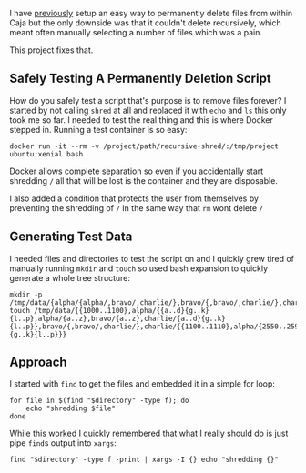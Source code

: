 I have [previously](/2015/10/19/Securely-Deleting-Files-In-Caja/) setup an easy way to permanently
delete files from within Caja but the only downside was that it couldn't delete recursively, which
meant often manually selecting a number of files which was a pain.

This project fixes that.

<!-- more -->

## Safely Testing A Permanently Deletion Script

How do you safely test a script that's purpose is to remove files forever? I started by not
calling `shred` at all and replaced it with `echo` and `ls` this only took me so far. I needed
to test the real thing and this is where Docker stepped in. Running a test container is so easy:

```
docker run -it --rm -v /project/path/recursive-shred/:/tmp/project ubuntu:xenial bash
```

Docker allows complete separation so even if you accidentally start shredding `/` all that will
be lost is the container and they are disposable.

I also added a condition that protects the user from themselves by preventing the shredding of `/`
In the same way that `rm` wont delete `/`

## Generating Test Data

I needed files and directories to test the script on and I quickly grew tired of manually running
`mkdir` and `touch` so used bash expansion to quickly generate a whole tree structure:

```
mkdir -p /tmp/data/{alpha/{alpha/,bravo/,charlie/},bravo/{,bravo/,charlie/},charlie/{alpha/,bravo/,charlie/}}
touch /tmp/data/{{1000..1100},alpha/{{a..d}{g..k}{l..p},alpha/{a..z},bravo/{a..z},charlie/{a..d}{g..k}{l..p}},bravo/{,bravo/,charlie/},charlie/{{1100..1110},alpha/{2550..2590},bravo/,charlie/{a..d}{g..k}{l..p}}}
```


## Approach

I started with `find` to get the files and embedded it in a simple for loop:

```
for file in $(find "$directory" -type f); do
    echo "shredding $file"
done
```

While this worked I quickly remembered that what I really should do is just pipe `find`s output
into `xargs`:

```
find "$directory" -type f -print | xargs -I {} echo "shredding {}"
```
